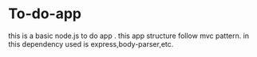# To-do-app

this is a basic node.js to do app .
this app structure follow mvc pattern.
in this dependency used is express,body-parser,etc.
